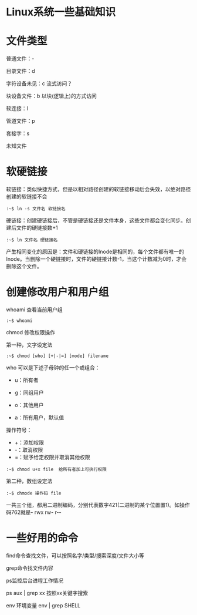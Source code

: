 # Linux系统一些基础知识

# 文件类型

普通文件：-

目录文件：d

字符设备未见：c   流式访问？

块设备文件：b  以块(逻辑上)的方式访问

软连接：l

管道文件：p

套接字：s

未知文件

# 软硬链接

软链接：类似快捷方式，但是以相对路径创建的软链接移动后会失效，以绝对路径创建的软链接不会

```shell
:~$ ln -s 文件名 软链接名
```

硬链接：创建硬链接后，不管是硬链接还是文件本身，这些文件都会变化同步。创建后文件的硬链接数+1

```shell
:~$ ln 文件名 硬链接名
```

产生相同变化的原因是：文件和硬链接的Inode是相同的，每个文件都有唯一的Inode。当删除一个硬链接时，文件的硬链接计数-1，当这个计数减为0时，才会删除这个文件。

# 创建修改用户和用户组

whoami 查看当前用户组

```shell
:~$ whoami
```

chmod 修改权限操作

第一种，文字设定法

```shell
:~$ chmod [who] [+|-|=] [mode] filename
```

who 可以是下述子母钟的任一个或组合：

- u：所有者

- g：同组用户

- o：其他用户

- a：所有用户，默认值

操作符号：

- +：添加权限
- -：取消权限
- =：赋予给定权限并取消其他权限

```shell
:~$ chmod u+x file  给所有者加上可执行权限
```

第二种，数组设定法

```shell
:~$ chmode 操作码 file
```

一共三个组，都用二进制编码，分别代表数字421(二进制的某个位置置1)。如操作码762就是- rwx rw- r--

# 一些好用的命令

find命令查找文件，可以按照名字/类型/搜索深度/文件大小等

grep命令找文件内容

ps监控后台进程工作情况

ps aux | grep xx 按照xx关键字搜索

env 环境变量 env | grep SHELL

